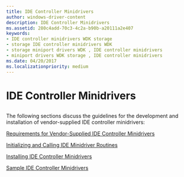 ```yaml
---
title: IDE Controller Minidrivers
author: windows-driver-content
description: IDE Controller Minidrivers
ms.assetid: 280c4add-70c3-4c2a-b90b-a20111a2e407
keywords:
- IDE controller minidrivers WDK storage
- storage IDE controller minidrivers WDK
- storage miniport drivers WDK , IDE controller minidrivers
- miniport drivers WDK storage , IDE controller minidrivers
ms.date: 04/20/2017
ms.localizationpriority: medium
---
```


# IDE Controller Minidrivers


## <span id="ddk_ide_controller_minidrivers_kg"></span><span id="DDK_IDE_CONTROLLER_MINIDRIVERS_KG"></span>


The following sections discuss the guidelines for the development and installation of vendor-supplied IDE controller minidrivers:

[Requirements for Vendor-Supplied IDE Controller Minidrivers](requirements-for-vendor-supplied-ide-controller-minidrivers.md)

[Initializing and Calling IDE Minidriver Routines](initializing-and-calling-ide-minidriver-routines.md)

[Installing IDE Controller Minidrivers](installing-ide-controller-minidrivers.md)

[Sample IDE Controller Minidrivers](sample-ide-controller-minidrivers.md)

 

 




